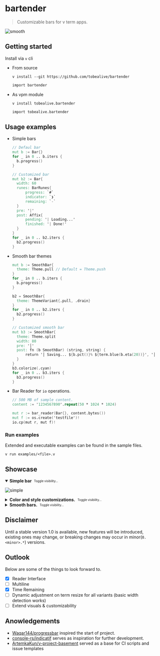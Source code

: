 # bartender

> Customizable bars for v term apps.

![smooth](https://user-images.githubusercontent.com/34311583/228962398-a7db6cea-3be3-4a21-ae95-a78f9e587a9c.gif)

## Getting started

Install via `v` cli

- From source

  ```
  v install --git https://github.com/tobealive/bartender
  ```

  ```v
  import bartender
  ```

- As vpm module

  ```
  v install tobealive.bartender
  ```

  ```v
  import tobealive.bartender
  ```

## Usage examples

- Simple bars

  ```v
  // Defaul bar
  mut b := Bar{}
  for _ in 0 .. b.iters {
   	b.progress()
  }

  // Customized bar
  mut b2 := Bar{
  	width: 60
  	runes: BarRunes{
  		progress: `#`
   		indicator: `❯`
  		remaining: `-`
  	}
  	pre: '|'
  	post: Affix{
  		pending: '| Loading...'
  		finished: '| Done!'
  	}
  }
  for _ in 0 .. b2.iters {
   	b2.progress()
  }
  ```

- Smooth bar themes

  ```v
  mut b := SmoothBar{
  	theme: Theme.pull // Default = Theme.push
  }
  for _ in 0 .. b.iters {
  	b.progress()
  }

  b2 = SmoothBar{
  	theme: ThemeVariant{.pull, .drain}
  }
  for _ in 0 .. b2.iters {
  	b2.progress()
  }

  // Customized smooth bar
  mut b3 := SmoothBar{
  	theme: Theme.split
  	width: 80
  	pre: '│'
  	post: fn (b SmoothBar) (string, string) {
  		return '│ Saving... ${b.pct()}% ${term.blue(b.eta(20))}', '│ Saved!'
  	}
  }
  b3.colorize(.cyan)
  for _ in 0 .. b3.iters {
  	b3.progress()
  }
  ```

- Bar Reader for `io` operations.

  ```v
  // 500 MB of sample content.
  content := '1234567890'.repeat(50 * 1024 * 1024)

  mut r := bar_reader(Bar{}, content.bytes())
  mut f := os.create('testfile')!
  io.cp(mut r, mut f)!
  ```

### Run examples

Extended and executable examples can be found in the sample files.

```
v run examples/<file>.v
```

## Showcase

<details open><summary><b>Simple bar</b> &nbsp;<sub><sup>Toggle visibility...</sup></sub></summary>

![simple](https://user-images.githubusercontent.com/34311583/228962887-dbc76f93-4c82-43ed-95a1-964851fe3617.gif)

</details>

<details><summary><b>Color and style customizations.</b> &nbsp;<sub><sup>Toggle visibility...</sup></sub></summary>

![colors](https://user-images.githubusercontent.com/34311583/228962409-a5d9b3cb-b6d2-4b34-a2db-305249e95c82.gif)

</details>

<details><summary><b>Smooth bars.</b> &nbsp;<sub><sup>Toggle visibility...</sup></sub></summary>

![download](https://user-images.githubusercontent.com/34311583/228962385-2fd9e185-81a5-481a-aa9c-6101405bf64a.gif)

</details>

## Disclaimer

Until a stable version 1.0 is available, new features will be introduced, existing ones may change, or breaking changes may occur in minor(`0.<minor>.*`) versions.

## Outlook

Below are some of the things to look forward to.

- [x] Reader Interface
- [ ] Multiline
- [x] Time Remaining
- [ ] Dynamic adjustment on term resize for all variants (basic width detection works)
- [ ] Extend visuals & customizability

## Anowledgements

- [Waqar144/progressbar][10] inspired the start of project.
- [console-rs/indicatif][20] serves as inspiration for further development.
- [ArtemkaKun/v-project-basement][30] served as a base for CI scripts and issue templates

[10]: https://github.com/Waqar144/progressbar
[20]: https://github.com/console-rs/indicatif
[30]: https://github.com/ArtemkaKun/v-project-basement
